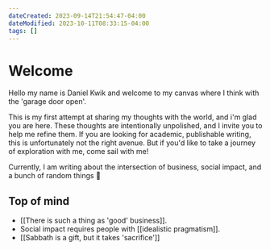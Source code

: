 ```yaml
---
dateCreated: 2023-09-14T21:54:47-04:00
dateModified: 2023-10-11T08:33:15-04:00
tags: []
---
```

# Welcome

Hello my name is Daniel Kwik and welcome to my canvas where I think with the 'garage door open'. 

This is my first attempt at sharing my thoughts with the world, and i'm glad you are here. These thoughts are intentionally unpolished, and I invite you to help me refine them. If you are looking for academic, publishable writing, this is unfortunately not the right avenue. But if you'd like to take a journey of exploration with me, come sail with me!

Currently, I am writing about the intersection of business, social impact, and a bunch of random things  🙂
## Top of mind

- [[There is such a thing as 'good' business]].
- Social impact requires people with [[idealistic pragmatism]].
- [[Sabbath is a gift, but it takes 'sacrifice']]